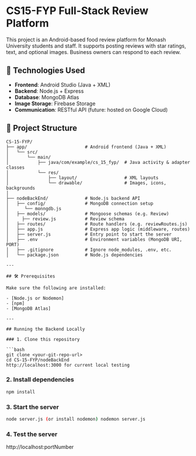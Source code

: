 # CS15-FYP Full-Stack Review Platform

This project is an Android-based food review platform for Monash University students and staff. 
It supports posting reviews with star ratings, text, and optional images. Business owners can respond to each review.

## 🔌 Technologies Used

- **Frontend**: Android Studio (Java + XML)
- **Backend**: Node.js + Express
- **Database**: MongoDB Atlas
- **Image Storage**: Firebase Storage
- **Communication**: RESTful API (future: hosted on Google Cloud)

## 📁 Project Structure

```plaintext
CS-15-FYP/
├── app/                      # Android frontend (Java + XML)
│   └── src/
│       └── main/
│           ├── java/com/example/cs_15_fyp/  # Java activity & adapter classes
│           └── res/
│               ├── layout/                  # XML layouts
│               └── drawable/                # Images, icons, backgrounds
│
├── nodeBackEnd/              # Node.js backend API
│   ├── config/               # MongoDB connection setup
│      └── monngdb.js
│   ├── models/               # Mongoose schemas (e.g. Review)
│     ├── review.js           # Review schema
│   ├── routes/               # Route handlers (e.g. reviewRoutes.js)
│   ├── app.js                # Express app logic (middleware, routes)
│   ├── server.js             # Entry point to start the server
│   ├── .env                  # Environment variables (MongoDB URI, PORT)
│   ├── .gitignore            # Ignore node_modules, .env, etc.
│   └── package.json          # Node.js dependencies

---

## 🛠️ Prerequisites

Make sure the following are installed:

- [Node.js or Nodemon]
- [npm]
- [MongoDB Atlas]

---

## Running the Backend Locally

### 1. Clone this repository

```bash
git clone <your-git-repo-url>
cd CS-15-FYP/nodeBackEnd
http://localhost:3000 for current local testing
```
### 2. Install dependencies
```bash
npm install
```
### 3. Start the server
```bash
node server.js (or install nodemon) nodemon server.js
```
### 4. Test the server
http://localhost:portNumber
